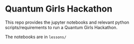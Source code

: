 # Quantum Girls Hackathon 

This repo provides the jupyter notebooks and relevant python scripts/requirements to run a Quantum Girls Hackathon. 

The notebooks are in `lessons/`
